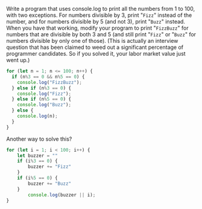 Write a program that uses console.log to print all the numbers from 1 to 100, with two exceptions. For numbers divisible by 3, print "`Fizz`" instead of the number, and for numbers divisible by 5 (and not 3), print "`Buzz`" instead. When you have that working, modify your program to print "`FizzBuzz`" for numbers that are divisible by both 3 and 5 (and still print "`Fizz`" or "`Buzz`" for numbers divisible by only one of those). (This is actually an interview question that has been claimed to weed out a significant percentage of programmer candidates. So if you solved it, your labor market value just went up.)

```javascript
for (let n = 1; n <= 100; n++) {
  if (n%3 == 0 && n%5 == 0) {
 	console.log("FizzBuzz");
  } else if (n%3 == 0) {
 	console.log("Fizz");
  } else if (n%5 == 0) {
 	console.log("Buzz");
  } else {
 	console.log(n);
  } 
}
```

Another way to solve this?

```javascript
for (let i = 1; i < 100; i++) {
	let buzzer = ""
	if (i%3 == 0) {
		buzzer += "Fizz"
	}
	if (i%5 == 0) {
		buzzer += "Buzz"
	}
		console.log(buzzer || i);
}
```